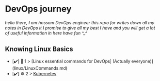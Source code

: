 # DevOps journey

###### hello there, I am hossam DevOps engineer   this repo for writes down all my notes in DevOps  it I promise to give all my best I have and you will get a lot of useful information in  here have fun ^_^ 

## Knowing Linux Basics

- [✔️] 🐧 1  > [Linux essential commands  for DevOps] (Actually everyone)](linux/LinuxCommands.md)
- [✔️] ☸️ 2  > [Kubernetes](linux/kubernetes.md)
